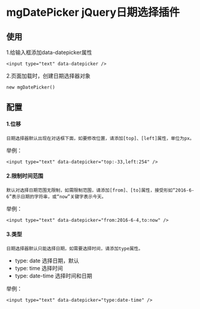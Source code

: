 # mgDatePicker jQuery日期选择插件

## 使用

1.给输入框添加data-datepicker属性
```
<input type="text" data-datepicker />
```
2.页面加载时，创建日期选择器对象
```
new mgDatePicker()
```

## 配置

#### 1.位移

	日期选择器默认出现在对话框下面，如要修改位置，请添加[top]、[left]属性，单位为px。

举例：
```
<input type="text" data-datepicker="top:-33,left:254" />
```

#### 2.限制时间范围
	默认对选择日期范围无限制，如需限制范围，请添加[from]、[to]属性，接受形如“2016-6-6”表示日期的字符串，或“now”关键字表示今天。

举例：
```
<input type="text" data-datepicker="from:2016-6-4,to:now" />
```

#### 3.类型
	日期选择器默认只能选择日期，如需要选择时间，请添加type属性。
	
* type: date 选择日期，默认
* type: time 选择时间
* type: date-time 选择时间和日期

举例：
```
<input type="text" data-datepicker="type:date-time" />
```

	
